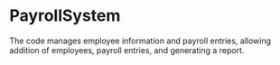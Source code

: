 # PayrollSystem
The code manages employee information and payroll entries, allowing addition of employees, payroll entries, and generating a report.
